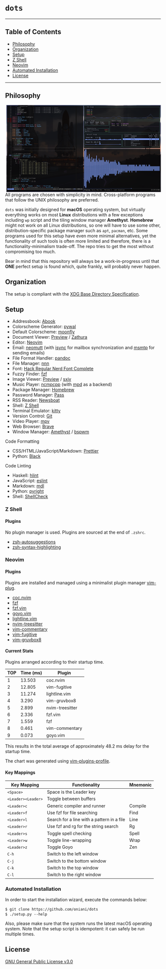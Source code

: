 # `dots`

---

## Table of Contents

- [Philosophy](#philosophy)
- [Organization](#organization)
- [Setup](#setup)
- [Z Shell](#z-shell)
- [Neovim](#neovim)
- [Automated Installation](#automated-installation)
- [License](#license)

---

## Philosophy

<img src="demo.png" alt="Desktop" align="right" width="500px">

All programs are chosen with simplicity in mind. Cross-platform programs that
follow the UNIX philosophy are preferred.

`dots` was initially designed for **macOS** operating system, but virtually
everything works on most **Linux** distributions with a few exceptions
including `wp` script and the tiling window manager **Amethyst**. **Homebrew**
might not work on all Linux distributions, so one will have to use some other,
distribution-specific package manager such as `apt`, `pacman`, etc. Some
programs used for this setup have even more minimal alternatives, yet the
functionality of such tools is often more limited and therefore, there is a
functionality-minimalism trade-off. The repo tries to get the most without
compromising too much.

Bear in mind that this repository will always be a work-in-progress until that
**ONE** perfect setup is found which, quite frankly, will probably never
happen.

## Organization

The setup is compliant with the [XDG Base Directory
Specification](https://specifications.freedesktop.org/basedir-spec/basedir-spec-latest.html).

## Setup

- Addressbook: [Abook](http://abook.sourceforge.net/)
- Colorscheme Generator: [pywal](https://github.com/dylanaraps/pywal)
- Default Colorscheme: [moonfly](https://github.com/bluz71/vim-moonfly-colors)
- Document Viewer: [Preview](https://support.apple.com/guide/preview/welcome/mac) / [Zathura](https://github.com/zegervdv/homebrew-zathura)
- Editor: [Neovim](https://neovim.io/)
- Email: [neomutt](https://neomutt.org/) (with [isync](http://isync.sourceforge.net/) for mailbox synchronization and [msmtp](https://marlam.de/msmtp/) for sending emails)
- File Format Handler: [pandoc](https://pandoc.org/)
- File Manager: [nnn](https://github.com/jarun/nnn)
- Font: [Hack Regular Nerd Font Complete](https://github.com/ryanoasis/nerd-fonts/blob/master/patched-fonts/Hack/Regular/complete/Hack%20Regular%20Nerd%20Font%20Complete.ttf)
- Fuzzy Finder: [fzf](https://github.com/junegunn/fzf)
- Image Viewer: [Preview](<https://en.wikipedia.org/wiki/Preview_(macOS)>) / [sxiv](https://github.com/muennich/sxiv)
- Music Player: [ncmpcpp](https://rybczak.net/ncmpcpp/) (with [mpd](https://www.musicpd.org/) as a backend)
- Package Manager: [Homebrew](https://brew.sh/)
- Password Manager: [Pass](https://www.passwordstore.org/)
- RSS Reader: [Newsboat](https://newsboat.org/)
- Shell: [Z Shell](http://zsh.sourceforge.net/)
- Terminal Emulator: [kitty](https://sw.kovidgoyal.net/kitty/)
- Version Control: [Git](https://git-scm.com/downloads)
- Video Player: [mpv](https://mpv.io/)
- Web Browser: [Brave](https://brave.com/)
- Window Manager: [Amethyst](https://github.com/ianyh/Amethyst) / [bspwm](https://github.com/baskerville/bspwm)

Code Formatting

- CSS/HTML/JavaScript/Markdown: [Prettier](https://prettier.io/)
- Python: [Black](https://black.readthedocs.io/en/stable/)

Code Linting

- Haskell: [hlint](http://hackage.haskell.org/package/hlint)
- JavaScript: [eslint](https://eslint.org/)
- Markdown: [mdl](https://github.com/DavidAnson/markdownlint)
- Python: [pyright](https://github.com/Microsoft/pyright)
- Shell: [ShellCheck](https://www.shellcheck.net/)

### Z Shell

#### Plugins

No plugin manager is used. Plugins are sourced at the end of `.zshrc`.

- [zsh-autosuggestions](https://github.com/zsh-users/zsh-autosuggestions)
- [zsh-syntax-highlighting](https://github.com/zsh-users/zsh-syntax-highlighting)

### Neovim

#### Plugins

Plugins are installed and managed using a minimalist plugin manager
[vim-plug](https://github.com/junegunn/vim-plug).

- [coc.nvim](https://github.com/neoclide/coc.nvim)
- [fzf](https://github.com/junegunn/fzf)
- [fzf.vim](https://github.com/junegunn/fzf.vim)
- [goyo.vim](https://github.com/junegunn/goyo.vim)
- [lightline.vim](https://github.com/itchyny/lightline.vim)
- [nvim-treesitter](https://github.com/nvim-treesitter/nvim-treesitter)
- [vim-commentary](https://github.com/tpope/vim-commentary)
- [vim-fugitive](https://github.com/tpope/vim-fugitive)
- [vim-gruvbox8](https://github.com/lifepillar/vim-gruvbox8)

#### Current Stats

Plugins arranged according to their startup time.

| TOP | Time (ms) | Plugin          |
| --- | --------- | --------------- |
| 1   | 13.503    | coc.nvim        |
| 2   | 12.805    | vim-fugitive    |
| 3   | 11.274    | lightline.vim   |
| 4   | 3.290     | vim-gruvbox8    |
| 5   | 2.899     | nvim-treesitter |
| 6   | 2.336     | fzf.vim         |
| 7   | 1.559     | fzf             |
| 8   | 0.461     | vim-commentary  |
| 9   | 0.073     | goyo.vim        |

This results in the total average of approximately 48.2 ms delay for the
startup time.

The chart was generated using
[vim-plugins-profile](https://github.com/hyiltiz/vim-plugins-profile).

#### Key Mappings

| Key Mapping        | Functionality                              | Mnemonic |
| ------------------ | ------------------------------------------ | -------- |
| `<Space>`          | Space is the Leader key                    |          |
| `<Leader><Leader>` | Toggle between buffers                     |          |
| `<Leader>c`        | Generic compiler and runner                | Compile  |
| `<Leader>f`        | Use fzf for file searching                 | Find     |
| `<Leader>l`        | Search for a line with a pattern in a file | Line     |
| `<Leader>r`        | Use fzf and rg for the string search       | Rg       |
| `<Leader>s`        | Toggle spell checking                      | Spell    |
| `<Leader>w`        | Toggle line-wrapping                       | Wrap     |
| `<Leader>z`        | Toggle Goyo                                | Zen      |
| `C-h`              | Switch to the left window                  |          |
| `C-j`              | Switch to the bottom window                |          |
| `C-k`              | Switch to the top window                   |          |
| `C-l`              | Switch to the right window                 |          |

### Automated Installation

In order to start the installation wizard, execute the commands below:

```console
$ git clone https://github.com/oniani/dots
$ ./setup.py --help
```

Also, please make sure that the system runs the latest macOS operating system.
Note that the setup script is idempotent: it can safely be run multiple times.

## License

[GNU General Public License v3.0](LICENSE)
